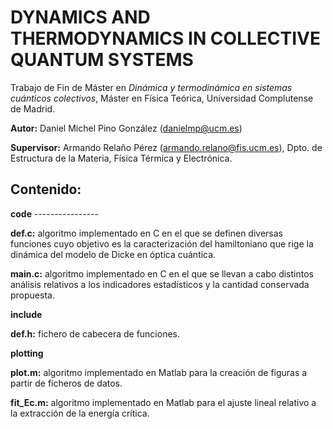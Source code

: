 # DYNAMICS AND THERMODYNAMICS IN COLLECTIVE QUANTUM SYSTEMS

Trabajo de Fin de Máster en *Dinámica y termodinámica en sistemas cuánticos colectivos*, Máster en Física Teórica, Universidad Complutense de Madrid.

  **Autor:** Daniel Michel Pino González (danielmp@ucm.es)
  
  **Supervisor:** Armando Relaño Pérez (armando.relano@fis.ucm.es), Dpto. de Estructura de la Materia, Física Térmica y Electrónica.

## Contenido:

**code** ----------------
  
  **def.c:** algoritmo implementado en C en el que se definen diversas funciones cuyo objetivo es la caracterización del hamiltoniano que rige la dinámica del modelo de Dicke en óptica cuántica.
    
  **main.c:** algoritmo implementado en C en el que se llevan a cabo distintos análisis relativos a los indicadores estadísticos y la cantidad conservada propuesta.
    
  **include**
    
   **def.h:** fichero de cabecera de funciones.
      
  **plotting**
    
   **plot.m:** algoritmo implementado en Matlab para la creación de figuras a partir de ficheros de datos.
      
   **fit_Ec.m:** algoritmo implementado en Matlab para el ajuste lineal relativo a la extracción de la energía crítica.
